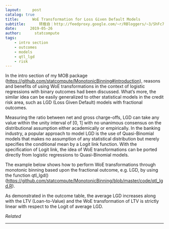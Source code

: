 ```yaml
---
layout:     post
catalog: true
title:      WoE Transformation for Loss Given Default Models
subtitle:      转载自：http://feedproxy.google.com/~r/RBloggers/~3/ShFc7NumFnU/
date:      2019-05-26
author:      statcompute
tags:
    - intro section
    - outcomes
    - models
    - qtl_lgd
    - risk
---
```






In the intro section of my MOB package (https://github.com/statcompute/MonotonicBinning#introduction), reasons and benefits of using WoE transformations in the context of logistic regressions with binary outcomes had been discussed. What’s more, the similar idea can be easily generalized to other statistical models in the credit risk area, such as LGD (Loss Given Default) models with fractional outcomes.

Measuring the ratio between net and gross charge-offs, LGD can take any value within the unity interval of [0, 1] with no unanimous consensus on the distributional assumption either academically or empirically. In the banking industry, a popular approach to model LGD is the use of Quasi-Binomial models that makes no assumption of any statistical distribution but merely specifies the conditional mean by a Logit link function. With the specification of Logit link, the idea of WoE transformations can be ported directly from logistic regressions to Quasi-Binomial models. 

The example below shows how to perform WoE transformations through monotonic binning based upon the fractional outcome, e.g. LGD, by using the function qtl_lgd() (https://github.com/statcompute/MonotonicBinning/blob/master/code/qtl_lgd.R). 




As demonstrated in the outcome table, the average LGD increases along with the LTV (Loan-to-Value) and the WoE transformation of LTV is strictly linear with respect to the Logit of average LGD. 


*Related*








---
